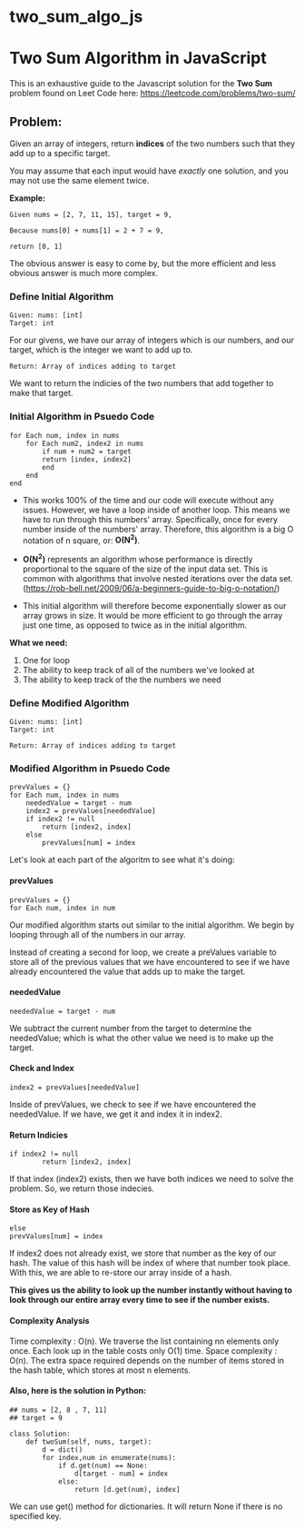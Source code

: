 # two_sum_algo_js
# Two Sum Algorithm in JavaScript
This is an exhaustive guide to the Javascript solution for the **Two Sum** problem found on Leet Code here: https://leetcode.com/problems/two-sum/

## Problem:
Given an array of integers, return **indices** of the two numbers such that they add up to a specific target.

You may assume that each input would have *exactly* one solution, and you may not use the same element twice.

**Example:**
```
Given nums = [2, 7, 11, 15], target = 9,

Because nums[0] + nums[1] = 2 + 7 = 9,

return [0, 1]
```

The obvious answer is easy to come by, but the more efficient and less obvious answer is much more complex.

### Define Initial Algorithm
```
Given: nums: [int]
Target: int
```
For our givens, we have our array of integers which is our numbers, and our target, which is the integer we want to add up to.

```
Return: Array of indices adding to target
```
We want to return the indicies of the two numbers that add together to make that target.

### Initial Algorithm in Psuedo Code
```
for Each num, index in nums
    for Each num2, index2 in nums
        if num + num2 = target
        return [index, index2]
        end
    end
end
```
- This works 100% of the time and our code will execute without any issues. However, we have a loop inside of another loop.
This means we have to run through this numbers' array. Specifically, once for every number inside of the numbers' array.
Therefore, this algorithm is a big O notation of n square, or: **O(N<sup>2</sup>)**. 

- **O(N<sup>2</sup>)** represents an algorithm whose performance is directly proportional to the square of the size of the input data set. 
This is common with algorithms that involve nested iterations over the data set. (https://rob-bell.net/2009/06/a-beginners-guide-to-big-o-notation/)

- This initial algorithm will therefore become exponentially slower as our array grows in size. It would be more efficient to go through the array just one time, as opposed to twice as in the initial algorithm. 

**What we need:** 
1. One for loop
2. The ability to keep track of all of the numbers we've looked at
3. The ability to keep track of the the numbers we need

### Define Modified Algorithm

```
Given: nums: [int]
Target: int
```

```
Return: Array of indices adding to target
```

### Modified Algorithm in Psuedo Code
```
prevValues = {}
for Each num, index in nums
    neededValue = target - num
    index2 = prevValues[neededValue]
    if index2 != null
        return [index2, index]
    else
        prevValues[num] = index
```

Let's look at each part of the algoritm to see what it's doing:

#### prevValues
```
prevValues = {}
for Each num, index in num
```
Our modified algorithm starts out similar to the initial algorithm. We begin by looping through all of the numbers in our array.

Instead of creating a second for loop, we create a preValues variable to store all of the previous values that we have encountered to see if we have already encountered the value that adds up to make the target.

#### neededValue
```
neededValue = target - num
```
We subtract the current number from the target to determine the neededValue; which is what the other value we need is to make up the target.

#### Check and Index
```
index2 = prevValues[neededValue]
```
Inside of prevValues, we check to see if we have encountered the neededValue.
If we have, we get it and index it in index2.

#### Return Indicies
```
if index2 != null
        return [index2, index]
```
If that index (index2) exists, then we have both indices we need to solve the problem. So, we return those indecies.

#### Store as Key of Hash
```
else
prevValues[num] = index
```
If index2 does not already exist, we store that number as the key of our hash.
The value of this hash will be index of where that number took place.
With this, we are able to re-store our array inside of a hash. 

**This gives us the ability to look up the number instantly without having to look through our entire array every time to see if the number exists.**

#### Complexity Analysis
Time complexity : O(n). We traverse the list containing nn elements only once. Each look up in the table costs only O(1) time.
Space complexity : O(n). The extra space required depends on the number of items stored in the hash table, which stores at most n elements.

#### Also, here is the solution in Python:

```
## nums = [2, 8 , 7, 11]
## target = 9

class Solution:
    def twoSum(self, nums, target):
        d = dict()
        for index,num in enumerate(nums):
            if d.get(num) == None:
                d[target - num] = index
            else:
                return [d.get(num), index]
```
We can use get() method for dictionaries. It will return None if there is no specified key.
